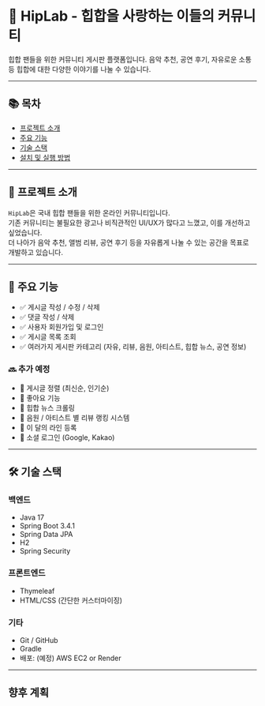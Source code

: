 # 🎤 HipLab - 힙합을 사랑하는 이들의 커뮤니티

힙합 팬들을 위한 커뮤니티 게시판 플랫폼입니다. 음악 추천, 공연 후기, 자유로운 소통 등 힙합에 대한 다양한 이야기를 나눌 수 있습니다.

---

## 📚 목차

- [프로젝트 소개](#프로젝트-소개)
- [주요 기능](#주요-기능)
- [기술 스택](#기술-스택)
- [설치 및 실행 방법](#설치-및-실행-방법)

---

## 📖 프로젝트 소개

`HipLab`은 국내 힙합 팬들을 위한 온라인 커뮤니티입니다.  
기존 커뮤니티는 불필요한 광고나 비직관적인 UI/UX가 많다고 느꼈고, 이를 개선하고 싶었습니다.  
더 나아가 음악 추천, 앨범 리뷰, 공연 후기 등을 자유롭게 나눌 수 있는 공간을 목표로 개발하고 있습니다.

---

## 🚀 주요 기능

- ✅ 게시글 작성 / 수정 / 삭제
- ✅ 댓글 작성 / 삭제
- ✅ 사용자 회원가입 및 로그인
- ✅ 게시글 목록 조회
- ✅ 여러가지 게시판 카테고리 (자유, 리뷰, 음원, 아티스트, 힙합 뉴스, 공연 정보)

### 🔜 추가 예정
- 🔲 게시글 정렬 (최신순, 인기순)
- 🔲 좋아요 기능
- 🔲 힙합 뉴스 크롤링
- 🔲 음원 / 아티스트 별 리뷰 랭킹 시스템
- 🔲 이 달의 라인 등록
- 🔲 소셜 로그인 (Google, Kakao)

---

## 🛠️ 기술 스택

### 백엔드
- Java 17
- Spring Boot 3.4.1
- Spring Data JPA
- H2
- Spring Security

### 프론트엔드
- Thymeleaf
- HTML/CSS (간단한 커스터마이징)

### 기타
- Git / GitHub
- Gradle
- 배포: (예정) AWS EC2 or Render

---

## 향후 계획


